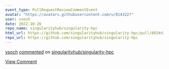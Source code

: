 ```yaml
---
event_type: PullRequestReviewCommentEvent
avatar: "https://avatars.githubusercontent.com/u/814322?"
user: vsoch
date: 2022-10-26
repo_name: singularityhub/singularity-hpc
html_url: https://github.com/singularityhub/singularity-hpc/pull/602#discussion_r1005149870
repo_url: https://github.com/singularityhub/singularity-hpc
---
```


<a href='https://github.com/vsoch' target='_blank'>vsoch</a> <a href='https://github.com/singularityhub/singularity-hpc/pull/602#discussion_r1005149870' target='_blank'>commented</a> on <a href='https://github.com/singularityhub/singularity-hpc' target='_blank'>singularityhub/singularity-hpc</a>

<a href='https://github.com/singularityhub/singularity-hpc/pull/602#discussion_r1005149870' target='_blank'>View Comment</a>